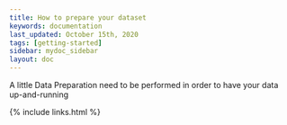 ```yaml
---
title: How to prepare your dataset
keywords: documentation
last_updated: October 15th, 2020
tags: [getting-started]
sidebar: mydoc_sidebar
layout: doc
---
```


A little Data Preparation need to be performed in order to have your data up-and-running

{% include links.html %}

    
